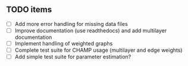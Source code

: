 ## TODO items

- [ ] Add more error handling for missing data files
- [ ] Improve documentation (use readthedocs) and add multilayer documentation
- [ ] Implement handling of weighted graphs
- [ ] Complete test suite for CHAMP usage (multilayer and edge weights)
- [ ] Add simple test suite for parameter estimation?